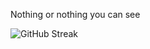 Nothing or nothing you can see

<img title="🔥 GitHub Streak Stats" alt="GitHub Streak" src="https://github-readme-streak-stats.herokuapp.com/?user=thev1ndu&theme=dark&hide_border=false" />
